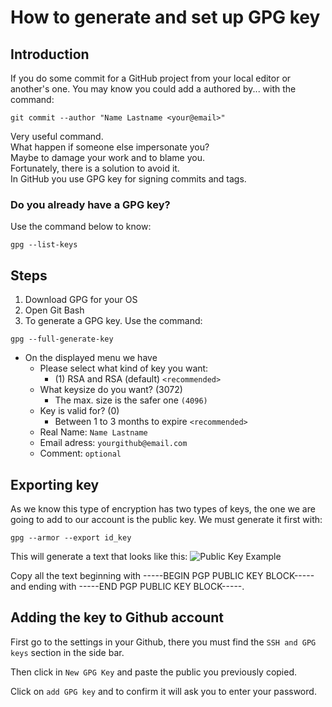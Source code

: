 # How to generate and set up GPG key

## Introduction

If you do some commit for a GitHub project from your local editor or another's one. You may know you could add a authored by... with the command:
```
git commit --author "Name Lastname <your@email>" 
```   
Very useful command.  
What happen if someone else impersonate you?  
Maybe to damage your work and to blame you.  
Fortunately, there is a solution to avoid it.  
In GitHub you use GPG key for signing commits and tags.

### **Do you already have a GPG key?**
Use the command below to know:
```
gpg --list-keys
```
## Steps

1. Download GPG for your OS
2. Open Git Bash
3. To generate a GPG key. Use the command:
```
gpg --full-generate-key
```
* On the displayed menu we have  
    * Please select what kind of key you want:
        * (1) RSA and RSA (default) `<recommended>`
    * What keysize do you want? (3072)
        * The max. size is the safer one `(4096)`
    * Key is valid for? (0)
        * Between 1 to 3 months to expire `<recommended>`
    * Real Name: `Name Lastname`
    * Email adress: `yourgithub@email.com`
    * Comment: `optional`

## Exporting key

As we know this type of encryption has two types of keys, the one we are going to add to our account is the public key. We must generate it first with:
```
gpg --armor --export id_key
```
This will generate a text that looks like this:
![Public Key Example](https://docs.gitlab.com/ee/user/project/repository/gpg_signed_commits/img/profile_settings_gpg_keys_paste_pub.png)

Copy all the text beginning with -----BEGIN PGP PUBLIC KEY BLOCK----- and ending with -----END PGP PUBLIC KEY BLOCK-----.

## Adding the key to Github account

First go to the settings in your Github, there you must find the `SSH and GPG keys` section in the side bar.

Then click in `New GPG Key` and paste the public you previously copied.

Click on `add GPG key` and to confirm it will ask you to enter your password.